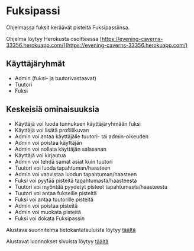 # Fuksipassi

Ohjelmassa fuksit keräävät pisteitä Fuksipassiinsa.

Ohjelma löytyy Herokusta osoitteessa [https://evening-caverns-33356.herokuapp.com/](https://evening-caverns-33356.herokuapp.com/)

## Käyttäjäryhmät

* Admin (fuksi- ja tuutorivastaavat)
* Tuutori
* Fuksi

## Keskeisiä ominaisuuksia

* Käyttäjä voi luoda tunnuksen käyttäjäryhmään fuksi
* Käyttäjä voi lisätä profiilikuvan
* Admin voi antaa käyttäjälle tuutori- tai admin-oikeuden
* Admin voi poistaa käyttäjän
* Admin voi nollata käyttäjän salasanan
* Käyttäjä voi kirjautua
* Admin voi tehdä samat asiat kuin tuutori
* Tuutori voi luoda tapahtuman/haasteen
* Admin voi vahvistaa luodun tapahtuman/haasteen
* Fuksi voi pyytää pisteitä tapahtumasta/haasteesta
* Tuutori voi myöntää pyydetyt pisteet tapahtumasta/haasteesta
* Tuutori voi antaa fukseille pisteitä
* Fuksi voi antaa tuutorille pisteitä
* Admin voi poistaa pisteitä
* Admin voi muokata pisteitä
* Fuksi voi dokata Fuksipassin

Alustava suunnitelma tietokantatauluista löytyy [täältä](https://github.com/mkkarl/fuksipassi_tsoha2022/blob/main/documents/FP_tietokantataulut.pdf)

Alustavat luonnokset sivuista löytyy [täältä](https://github.com/mkkarl/fuksipassi_tsoha2022/blob/main/documents/FP_sivuluonnokset.pdf)
